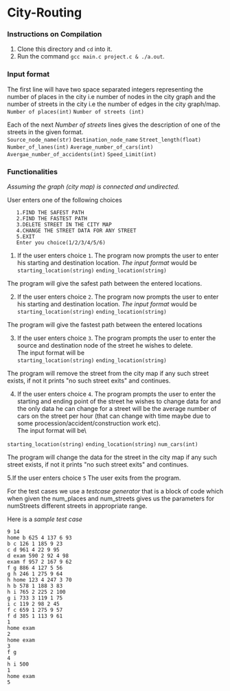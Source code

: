 # City-Routing

### Instructions on Compilation

1. Clone this directory and `cd` into it.
2. Run the command `gcc main.c project.c & ./a.out`.

### Input format
The first line will have two space separated integers representing the number of places in the city i.e number of nodes in the city graph and the number of streets in the city i.e the number of edges in the city graph/map.\
`Number of places(int)` `Number of streets (int)`

Each of the next *Number of streets* lines gives the description of one of the streets in the given format.\
`Source_node_name(str)` `Destination_node_name` `Street_length(float)` `Number_of_lanes(int)` `Average_number_of_cars(int)` `Avergae_number_of_accidents(int)` `Speed_Limit(int)`

### Functionalities
*Assuming the graph (city map) is connected and undirected.*

User enters one of the following choices
```
   1.FIND THE SAFEST PATH
   2.FIND THE FASTEST PATH
   3.DELETE STREET IN THE CITY MAP
   4.CHANGE THE STREET DATA FOR ANY STREET
   5.EXIT
   Enter you choice(1/2/3/4/5/6)
```

1. If the user enters choice `1`. The program now prompts the user to enter his starting and destination location.
*The input format* would be\
`starting_location(string)` `ending_location(string)`

 The program will give the safest path between the entered locations.

2. If the user enters choice `2`. The program now prompts the user to enter his starting and destination location.
*The input format* would be\
`starting_location(string)` `ending_location(string)`

 The program will give the fastest path between the entered locations

3. If the user enters choice `3`. The program prompts the user to enter the source and destination node of the street he wishes to delete.\
The input format will be\
`starting_location(string)` `ending_location(string)`

The program will remove the street from the city map if any such street exists, if not it prints "no such street exits"
and continues.

4. If the user enters choice `4`. The program prompts the user to enter the starting and ending point of the street he wishes to change data for and the only data he can change for a street will be the average number of cars on the street per hour (that can change with time maybe due to some procession/accident/construction work etc).\
The input format will be\

`starting_location(string)` `ending_location(string)` `num_cars(int)`

The program will change the data for the street in the city map if any such street exists, if not it prints "no such street exits" and continues.

5.If the user enters choice `5`
The user exits from the program.

For the test cases we use a *testcase generator* that is a block of code which when given the num_places and num_streets gives us the parameters for numStreets different streets in appropriate range.

Here is a *sample test case* 
```
9 14
home b 625 4 137 6 93
b c 126 1 185 9 23
c d 961 4 22 9 95
d exam 590 2 92 4 98
exam f 957 2 167 9 62
f g 886 4 127 5 56
g h 246 1 275 9 64
h home 123 4 247 3 70
h b 578 1 188 3 83
h i 765 2 225 2 100
g i 733 3 119 1 75
i c 119 2 98 2 45
f c 659 1 275 9 57
f d 385 1 113 9 61
1
home exam
2
home exam
3
f g
4
h i 500
1
home exam
5
```
